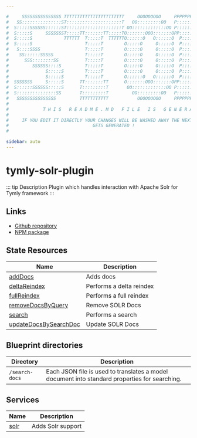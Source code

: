 ```yaml
---

#     SSSSSSSSSSSSSSS TTTTTTTTTTTTTTTTTTTTTTT     OOOOOOOOO     PPPPPPPPPPPPPPPPP    !!!  
#   SS:::::::::::::::ST:::::::::::::::::::::T   OO:::::::::OO   P::::::::::::::::P  !!:!! 
#  S:::::SSSSSS::::::ST:::::::::::::::::::::T OO:::::::::::::OO P::::::PPPPPP:::::P !:::! 
#  S:::::S     SSSSSSST:::::TT:::::::TT:::::TO:::::::OOO:::::::OPP:::::P     P:::::P!:::! 
#  S:::::S            TTTTTT  T:::::T  TTTTTTO::::::O   O::::::O  P::::P     P:::::P!:::! 
#  S:::::S                    T:::::T        O:::::O     O:::::O  P::::P     P:::::P!:::! 
#   S::::SSSS                 T:::::T        O:::::O     O:::::O  P::::PPPPPP:::::P !:::! 
#    SS::::::SSSSS            T:::::T        O:::::O     O:::::O  P:::::::::::::PP  !:::! 
#      SSS::::::::SS          T:::::T        O:::::O     O:::::O  P::::PPPPPPPPP    !:::! 
#         SSSSSS::::S         T:::::T        O:::::O     O:::::O  P::::P            !:::! 
#              S:::::S        T:::::T        O:::::O     O:::::O  P::::P            !!:!! 
#              S:::::S        T:::::T        O::::::O   O::::::O  P::::P             !!!   
#  SSSSSSS     S:::::S      TT:::::::TT      O:::::::OOO:::::::OPP::::::PP                 
#  S::::::SSSSSS:::::S      T:::::::::T       OO:::::::::::::OO P::::::::P           !!!  
#  S:::::::::::::::SS       T:::::::::T         OO:::::::::OO   P::::::::P          !!:!! 
#   SSSSSSSSSSSSSSS         TTTTTTTTTTT           OOOOOOOOO     PPPPPPPPPP           !!!  
#                                                                                          
#             T H I S   R E A D M E . M D   F I L E   I S   G E N E R A T E D !           
#                                                                                         
#     IF YOU EDIT IT DIRECTLY YOUR CHANGES WILL BE WASHED AWAY THE NEXT TIME THIS FILE  
#                                GETS GENERATED !
#                                                                                         

sidebar: auto
---
```



# tymly-solr-plugin

::: tip Description
Plugin which handles interaction with Apache Solr for Tymly framework
:::

## Links

* [Github repository](https://github.com/wmfs/tymly-solr-plugin#readme)
* [NPM package](https://www.npmjs.com/package/@wmfs/tymly-solr-plugin)


## State Resources
| Name | Description |
| ---- | ----------- |
| [addDocs](state-resources/add-docs.html) | Adds docs |
| [deltaReindex](state-resources/delta-reindex.html) | Performs a delta reindex |
| [fullReindex](state-resources/full-reindex.html) | Performs a full reindex |
| [removeDocsByQuery](state-resources/remove-docs-by-query.html) | Remove SOLR Docs |
| [search](state-resources/search.html) | Performs a search |
| [updateDocsBySearchDoc](state-resources/update-docs-by-search-doc.html) | Update SOLR Docs |





## Blueprint directories
| Directory | Description |
| --------- | ----------- |
| `/search-docs` | Each JSON file is used to translates a model document into standard properties for searching. |




## Services
| Name | Description |
| ---- | ----------- |
| [solr](services/solr.html) | Adds Solr support |


